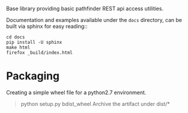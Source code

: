 Base library providing basic pathfinder REST api access utilities.

Documentation and examples available under the `docs` directory, 
can be built via sphinx for easy reading::

    cd docs
    pip install -U sphinx
    make html
    firefox _build/index.html

# Packaging

Creating a simple wheel file for a python2.7 environment.

> python setup.py bdist_wheel
> Archive the artifact under dist/*
